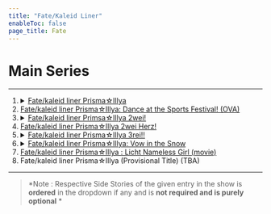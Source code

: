 ```yaml
---
title: "Fate/Kaleid Liner"
enableToc: false
page_title: Fate
---
```

# Main Series
***
 1. <details><summary><a href="https://anilist.co/anime/14829/Fatekaleid-liner-PrismaIllya/" target="_blank" rel="noopener"><span>Fate/kaleid liner Prisma☆Illya</span> </a></summary>  1. <a href="https://anilist.co/anime/19109/FateKaleid-liner-Prisma-Illya-Specials/" target="_blank" rel="noopener"><span>Fate/Kaleid liner Prisma Illya Specials</span></a></details>
 2. <a href="https://anilist.co/anime/18851/Fatekaleid-liner-PrismaIllya-Dance-at-the-Sports-Festival/" target="_blank" rel="noopener"><span>Fate/kaleid liner Prisma☆Illya: Dance at the Sports Festival! (OVA)</span></a>
 3. <details><summary><a href="https://anilist.co/anime/20467/Fatekaleid-liner-PrismaIllya-2wei/" target="_blank" rel="noopener"><span>Fate/kaleid liner Primsa☆Illya 2wei! </span> </a></summary>1. <a href="https://anilist.co/anime/20862/Fatekaleid-liner-PrismaIllya-2wei-OVA/" target="_blank" rel="noopener"><span>Fate/kaleid liner Prisma☆Illya 2wei! OVA</span> </a></details>
 4. <a href="https://anilist.co/anime/20845/Fatekaleid-liner-PrismaIllya-2wei-Herz/" target="_blank" rel="noopener"><span>Fate/kaleid liner Prisma☆Illya 2wei Herz!</span> </a>
 5. <details><summary><a href="https://anilist.co/anime/21379/Fatekaleid-liner-PrismaIllya-3rei/" target="_blank" rel="noopener"><span>Fate/kaleid liner Prisma☆Illya 3rei!!</span> </a></summary>1. <a href="https://anilist.co/anime/87488/Fatekaleid-liner-PrismaIllya-3rei-Specials/" target="_blank" rel="noopener"><span>Fate/kaleid liner Prisma☆Illya 3rei!! Specials</span></a></details>
 6. <details><summary><a href="https://anilist.co/anime/97757/Fatekaleid-liner-PrismaIllya-Vow-in-the-Snow/" target="_blank" rel="noopener"><span>Fate/kaleid liner Prisma☆Illya: Vow in the Snow</span> </a></summary>1. <a href="https://anilist.co/anime/101100/Fatekaleid-liner-PrismaIllya-Sekka-no-Chikai--Kuro-Sakura-no-Heya/" target="_blank" rel="noopener"><span>Fate/kaleid liner Prisma☆Illya: Vow in the Snow Special</span></a><br>2. <a href="https://anilist.co/anime/100269/Fatekaleid-liner-PrismaIllya-PrismaPhantasm/" target="_blank" rel="noopener"><span>Fate/kaleid liner Prisma☆Illya: Prisma☆Phantasm (OVA)</span> </a></details>
 7. <a href="https://anilist.co/anime/118743/Fatekaleid-liner-PrismaIllya-Licht-Nameless-Girl/" target="_blank" rel="noopener"><span>Fate/kaleid liner Prisma☆Illya : Licht Nameless Girl (movie)</span> </a>
8. Fate/kaleid liner Prisma☆Illya (Provisional Title) (TBA)


***
> *Note : Respective Side Stories of the given entry in the show is **ordered** in the dropdown if any and is **not required and is purely optional** *
